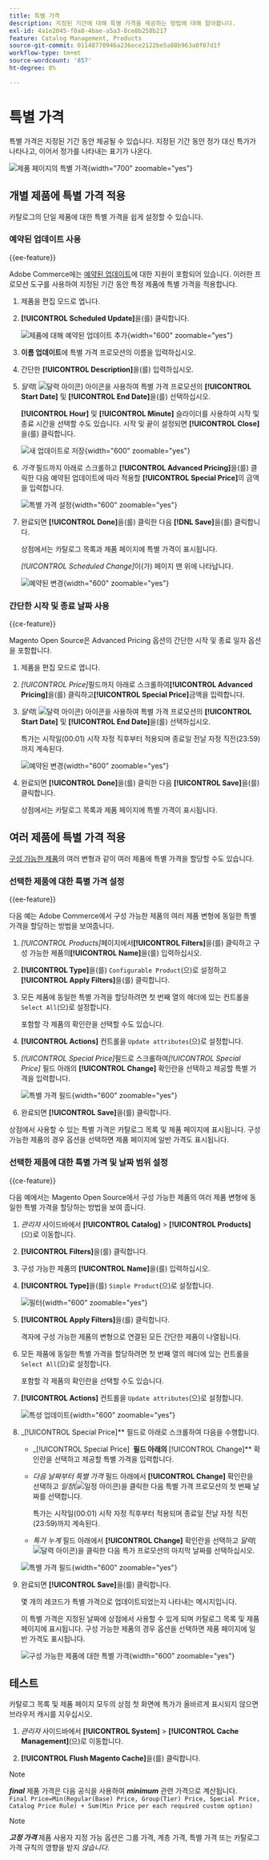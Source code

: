 ```yaml
---
title: 특별 가격
description: 지정된 기간에 대해 특별 가격을 제공하는 방법에 대해 알아봅니다.
exl-id: 4a1e2045-f0a8-4bae-a5a3-8ce8b258b217
feature: Catalog Management, Products
source-git-commit: 01148770946a236ece2122be5a88b963a0f07d1f
workflow-type: tm+mt
source-wordcount: '857'
ht-degree: 0%

---
```


# 특별 가격

특별 가격은 지정된 기간 동안 제공될 수 있습니다. 지정된 기간 동안 정가 대신 특가가 나타나고, 이어서 정가를 나타내는 표기가 나온다.

![제품 페이지의 특별 가격](./assets/storefront-price-special.png){width="700" zoomable="yes"}

## 개별 제품에 특별 가격 적용

카탈로그의 단일 제품에 대한 특별 가격을 쉽게 설정할 수 있습니다.

### 예약된 업데이트 사용

{{ee-feature}}

Adobe Commerce에는 [예약된 업데이트](../content-design/content-staging-scheduled-update.md)에 대한 지원이 포함되어 있습니다. 이러한 프로모션 도구를 사용하여 지정된 기간 동안 특정 제품에 특별 가격을 적용합니다.

1. 제품을 편집 모드로 엽니다.

1. **[!UICONTROL Scheduled Update]**&#x200B;을(를) 클릭합니다.

   ![제품에 대해 예약된 업데이트 추가](./assets/product-schedule-new-update.png){width="600" zoomable="yes"}

1. **이름 업데이트**&#x200B;에 특별 가격 프로모션의 이름을 입력하십시오.

1. 간단한 **[!UICONTROL Description]**&#x200B;을(를) 입력하십시오.

1. _달력_( ![달력 아이콘](../assets/icon-calendar.png)) 아이콘을 사용하여 특별 가격 프로모션의 **[!UICONTROL Start Date]** 및 **[!UICONTROL End Date]**&#x200B;을(를) 선택하십시오.

   **[!UICONTROL Hour]** 및 **[!UICONTROL Minute]** 슬라이더를 사용하여 시작 및 종료 시간을 선택할 수도 있습니다. 시작 및 끝이 설정되면 **[!UICONTROL Close]**&#x200B;을(를) 클릭합니다.

   ![새 업데이트로 저장](./assets/product-price-special-scheduled-update.png){width="600" zoomable="yes"}

1. _가격_ 필드까지 아래로 스크롤하고 **[!UICONTROL Advanced Pricing]**&#x200B;을(를) 클릭한 다음 예약된 업데이트에 따라 적용할 **[!UICONTROL Special Price]**&#x200B;의 금액을 입력합니다.

   ![특별 가격 설정](./assets/product-price-special.png){width="600" zoomable="yes"}

1. 완료되면 **[!UICONTROL Done]**&#x200B;을(를) 클릭한 다음 **[!DNL Save]**&#x200B;을(를) 클릭합니다.

   상점에서는 카탈로그 목록과 제품 페이지에 특별 가격이 표시됩니다.

   _[!UICONTROL Scheduled Change]_&#x200B;이(가) 페이지 맨 위에 나타납니다.

   ![예약된 변경](./assets/product-price-special-scheduled-change.png){width="600" zoomable="yes"}

### 간단한 시작 및 종료 날짜 사용

{{ce-feature}}

Magento Open Source은 Advanced Pricing 옵션의 간단한 시작 및 종료 일자 옵션을 포함합니다.

1. 제품을 편집 모드로 엽니다.

1. _[!UICONTROL Price]_&#x200B;필드까지 아래로 스크롤하여&#x200B;**[!UICONTROL Advanced Pricing]**&#x200B;을(를) 클릭하고&#x200B;**[!UICONTROL Special Price]**&#x200B;금액을 입력합니다.

1. _달력_( ![달력 아이콘](../assets/icon-calendar.png)) 아이콘을 사용하여 특별 가격 프로모션의 **[!UICONTROL Start Date]** 및 **[!UICONTROL End Date]**&#x200B;을(를) 선택하십시오.

   특가는 시작일(00:01) 시작 자정 직후부터 적용되며 종료일 전날 자정 직전(23:59)까지 계속된다.

   ![예약된 변경](./assets/product-special-price-from-ce.png){width="600" zoomable="yes"}

1. 완료되면 **[!UICONTROL Done]**&#x200B;을(를) 클릭한 다음 **[!UICONTROL Save]**&#x200B;을(를) 클릭합니다.

   상점에서는 카탈로그 목록과 제품 페이지에 특별 가격이 표시됩니다.

## 여러 제품에 특별 가격 적용

[구성 가능한 제품](product-create-configurable.md)의 여러 변형과 같이 여러 제품에 특별 가격을 할당할 수도 있습니다.

### 선택한 제품에 대한 특별 가격 설정

{{ee-feature}}

다음 예는 Adobe Commerce에서 구성 가능한 제품의 여러 제품 변형에 동일한 특별 가격을 할당하는 방법을 보여줍니다.

1. _[!UICONTROL Products]_&#x200B;페이지에서&#x200B;**[!UICONTROL Filters]**&#x200B;을(를) 클릭하고 구성 가능한 제품의&#x200B;**[!UICONTROL Name]**&#x200B;을(를) 입력하십시오.

1. **[!UICONTROL Type]**&#x200B;을(를) `Configurable Product`(으)로 설정하고 **[!UICONTROL Apply Filters]**&#x200B;을(를) 클릭합니다.

1. 모든 제품에 동일한 특별 가격을 할당하려면 첫 번째 열의 헤더에 있는 컨트롤을 `Select All`(으)로 설정합니다.

   포함할 각 제품의 확인란을 선택할 수도 있습니다.

1. **[!UICONTROL Actions]** 컨트롤을 `Update attributes`(으)로 설정합니다.

1. _[!UICONTROL Special Price]_&#x200B;필드로 스크롤하여&#x200B;_[!UICONTROL Special Price]_ 필드 아래의 **[!UICONTROL Change]** 확인란을 선택하고 제공할 특별 가격을 입력합니다.

   ![특별 가격 필드](./assets/product-price-special-commerce.png){width="600" zoomable="yes"}

1. 완료되면 **[!UICONTROL Save]**&#x200B;을(를) 클릭합니다.

상점에서 사용할 수 있는 특별 가격은 카탈로그 목록 및 제품 페이지에 표시됩니다. 구성 가능한 제품의 경우 옵션을 선택하면 제품 페이지에 일반 가격도 표시됩니다.

### 선택한 제품에 대한 특별 가격 및 날짜 범위 설정

{{ce-feature}}

다음 예에서는 Magento Open Source에서 구성 가능한 제품의 여러 제품 변형에 동일한 특별 가격을 할당하는 방법을 보여 줍니다.

1. _관리자_ 사이드바에서 **[!UICONTROL Catalog]** > **[!UICONTROL Products]**(으)로 이동합니다.

1. **[!UICONTROL Filters]**&#x200B;을(를) 클릭합니다.

1. 구성 가능한 제품의 **[!UICONTROL Name]**&#x200B;을(를) 입력하십시오.

1. **[!UICONTROL Type]**&#x200B;을(를) `Simple Product`(으)로 설정합니다.

   ![필터](./assets/product-price-special-filter.png){width="600" zoomable="yes"}

1. **[!UICONTROL Apply Filters]**&#x200B;을(를) 클릭합니다.

   격자에 구성 가능한 제품의 변형으로 연결된 모든 간단한 제품이 나열됩니다.

1. 모든 제품에 동일한 특별 가격을 할당하려면 첫 번째 열의 헤더에 있는 컨트롤을 `Select All`(으)로 설정합니다.

   포함할 각 제품의 확인란을 선택할 수도 있습니다.

1. **[!UICONTROL Actions]** 컨트롤을 `Update attributes`(으)로 설정합니다.

   ![특성 업데이트](./assets/product-price-special-action-update-attributes-ce.png){width="600" zoomable="yes"}

1. _[!UICONTROL Special Price]** 필드로 아래로 스크롤하여 다음을 수행합니다.

   - _[!UICONTROL Special Price] **&#x200B; 필드 아래의 &#x200B;** [!UICONTROL Change]** 확인란을 선택하고 제공할 특별 가격을 입력합니다.

   - _다음 날짜부터 특별 가격_ 필드 아래에서 **[!UICONTROL Change]** 확인란을 선택하고 _일정_(![일정 아이콘](../assets/icon-calendar.png))을 클릭한 다음 특별 가격 프로모션의 첫 번째 날짜를 선택합니다.

     특가는 시작일(00:01) 시작 자정 직후부터 적용되며 종료일 전날 자정 직전(23:59)까지 계속된다.

   - _특가 누계_ 필드 아래에서 **[!UICONTROL Change]** 확인란을 선택하고 _달력_( ![달력 아이콘](../assets/icon-calendar.png))을 클릭한 다음 특가 프로모션의 마지막 날짜를 선택하십시오.

   ![특별 가격 필드](./assets/product-price-special-action-update-attributes-fields-ce.png){width="600" zoomable="yes"}

1. 완료되면 **[!UICONTROL Save]**&#x200B;을(를) 클릭합니다.

   몇 개의 레코드가 특별 가격으로 업데이트되었는지 나타내는 메시지입니다.

   이 특별 가격은 지정된 날짜에 상점에서 사용할 수 있게 되며 카탈로그 목록 및 제품 페이지에 표시됩니다. 구성 가능한 제품의 경우 옵션을 선택하면 제품 페이지에 일반 가격도 표시됩니다.

   ![구성 가능한 제품에 대한 특별 가격](./assets/storefront-special-price-configurable-product-detail.png){width="600" zoomable="yes"}

## 테스트

카탈로그 목록 및 제품 페이지 모두의 상점 첫 화면에 특가가 올바르게 표시되지 않으면 브라우저 캐시를 지우십시오.

1. _관리자_ 사이드바에서 **[!UICONTROL System]** > **[!UICONTROL Cache Management]**(으)로 이동합니다.

1. **[!UICONTROL Flush Magento Cache]**&#x200B;을(를) 클릭합니다.

>[!NOTE]
>
>**_final_** 제품 가격은 다음 공식을 사용하여 **_minimum_** 관련 가격으로 계산됩니다. <br/>`Final Price=Min(Regular(Base) Price, Group(Tier) Price, Special Price, Catalog Price Rule) + Sum(Min Price per each required custom option)`

>[!NOTE]
>
>**_고정 가격_** 제품 사용자 지정 가능 옵션은 그룹 가격, 계층 가격, 특별 가격 또는 카탈로그 가격 규칙의 영향을 받지 _않습니다_.
